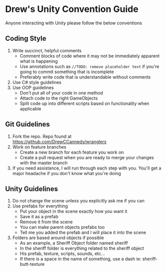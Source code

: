 # Drew's Unity Convention Guide
Anyone interacting with Unity please follow the below conventions
## Coding Style
1. Write succinct, helpful comments
    - Comment blocks of code where it may not be immediately apparent what is happening
    - Use annotations such as `//TODO: remove placeholder text` if you're going to commit something that is incomplete
    - Preferably write code that is understandable without comments
2. Use C# style guidelines
3. Use OOP guidelines 
    - Don't put all of your code in one method
    - Attach code to the right GameObjects
    - Split code up into different scripts based on functionality when applicable
## Git Guidelines
1. Fork the repo. Repo found at https://github.com/DrewCCannedy/wranglers
2. Work on feature branches
    - Create a new branch for each feature you work on
    - Create a pull request when you are ready to merge your changes with the master branch
3. If you need assistance, I will run through each step with you. You'll get a major headache if you don't know what you're doing
## Unity Guidelines 
1. Do not change the scene unless you explicitly ask me if you can
2. Use prefabs for everything
    - Put your object in the scene exactly how you want it
    - Save it as a prefab
    - Remove it from the scene
    - You can make parent objects prefabs too
    - Tell me you added the prefab and I will place it into the scene
3. Folders are based around objects if possible
    - As an example, a Sheriff Object folder named sheriff
    - In the sheriff folder is everything related to the sheriff object
    - His prefab, texture, scripts, sounds, etc...
    - If there is a space in the name of something, use a dash ie: sheriff-butt-texture
